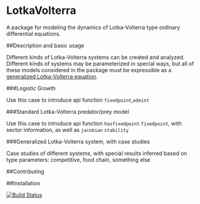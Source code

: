 # LotkaVolterra

A package for modeling the dynamics of Lotka-Volterra type ordinary differential equations.

##Description and basic usage

Different kinds of Lotka-Volterra systems can be created and analyzed. Different kinds of systems may be parameterized in special ways, but all of these models considered in the package must be expressible as a [generalized Lotka-Volterra equation](https://en.wikipedia.org/wiki/Generalized_Lotka%E2%80%93Volterra_equation).

###Logistic Growth

Use this case to introduce api function ``fixedpoint``,``odeint``

###Standard Lotka-Volterra predator/prey model

Use this case to introduce api function ``hasfixedpoint`` ``fixedpoint``, with sector information,
as well as ``jacobian`` ``stability``

###Generalized Lotka-Volterra system, with case studies

Case studies of different systems, with special results inferred based on type parameters:
competitive, food chain, something else

##Contributing

##Installation


[![Build Status](https://travis-ci.org/gajomi/LotkaVolterra.jl.svg?branch=master)](https://travis-ci.org/gajomi/LotkaVolterra.jl)

